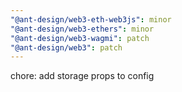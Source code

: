 ```yaml
---
"@ant-design/web3-eth-web3js": minor
"@ant-design/web3-ethers": minor
"@ant-design/web3-wagmi": patch
"@ant-design/web3": patch
---
```


chore: add storage props to config
